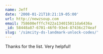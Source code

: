 ```yaml
---
name: Jeff
date: '2008-01-21T18:21:19-05:00'
url: http://newzsoup.com
email: 758600efffc7422a134015011da6436a
_id: 58448a87-6701-46f0-93e4-87436c274eaf
slug: '/simcity-ds-landmark-unlock-codes/'
---
```


Thanks for the list. Very helpful!
